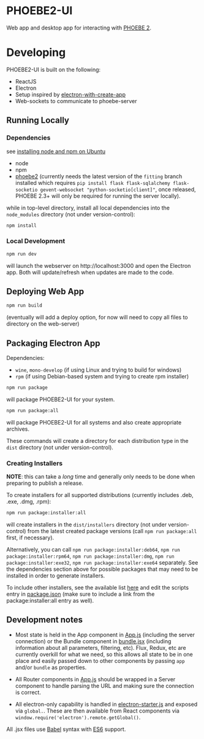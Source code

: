# PHOEBE2-UI

Web app and desktop app for interacting with [PHOEBE 2](https://github.com/phoebe-project/phoebe2).


# Developing

PHOEBE2-UI is built on the following:
* ReactJS
* Electron
* Setup inspired by [electron-with-create-app](https://github.com/csepulv/electron-with-create-react-app)
* Web-sockets to communicate to phoebe-server

## Running Locally

### Dependencies

see [installing node and npm on Ubuntu](https://tecadmin.net/install-latest-nodejs-npm-on-ubuntu/)

  * node
  * npm
  * [phoebe2](https://www.github.com/phoebe-project/phoebe2) (currently needs the latest version of the `fitting` branch installed which requires `pip install flask flask-sqlalchemy flask-socketio gevent-websocket "python-socketio[client]"`, once released, PHOEBE 2.3+ will only be required for running the server locally).

while in top-level directory, install all local dependencies into the `node_modules` directory (not under version-control):

```bash
npm install
```

### Local Development

```bash
npm run dev
```

will launch the webserver on http://localhost:3000 and open the Electron app.  Both will update/refresh when updates are made to the code.

## Deploying Web App

```bash
npm run build
```

(eventually will add a deploy option, for now will need to copy all files to directory on the web-server)

## Packaging Electron App

Dependencies:
* `wine`, `mono-develop` (if using Linux and trying to build for windows)
* `rpm` (if using Debian-based system and trying to create rpm installer)

```bash
npm run package
```

will package PHOEBE2-UI for your system.


```bash
npm run package:all
```

will package PHOEBE2-UI for all systems and also create appropriate archives.

These commands will create a directory for each distribution type in the `dist` directory (not under version-control).

### Creating Installers

**NOTE**: this can take a *long* time and generally only needs to be done when preparing to publish a release.

To create installers for all supported distributions (currently includes .deb, .exe, .dmg, .rpm):

```bash
npm run package:installer:all
```

will create installers in the `dist/installers` directory (not under version-control) from the latest created package versions (call `npm run package:all` first, if necessary).

Alternatively, you can call `npm run package:installer:deb64`, `npm run package:installer:rpm64`, `npm run package:installer:dmg`, `npm run package:installer:exe32`, `npm run package:installer:exe64` separately.  See the dependencies section above for possible packages that may need to be installed in order to generate installers.

To include other installers, see the available list [here](https://github.com/electron-userland/electron-packager#distributable-creators) and edit the scripts entry in [package.json](package.json) (make sure to include a link from the package:installer:all entry as well).

## Development notes

* Most state is held in the App component in [App.js](/src/App.js) (including the server connection) or the Bundle component in [bundle.jsx](/src/Bundle.jsx) (including information about all parameters, filtering, etc).  Flux, Redux, etc are currently overkill for what we need, so this allows all state to be in one place and easily passed down to other components by passing `app` and/or `bundle` as properties.

* All Router components in [App.js](/src/App.js) should be wrapped in a Server component to handle parsing the URL and making sure the connection is correct.

* All electron-only capability is handled in [electron-starter.js](/src/electron-starter.js) and exposed via `global.`.  These are then available from React components via `window.require('electron').remote.getGlobal()`.

All .jsx files use [Babel](https://babeljs.io/) syntax with [ES6](http://es6-features.org/) support.
